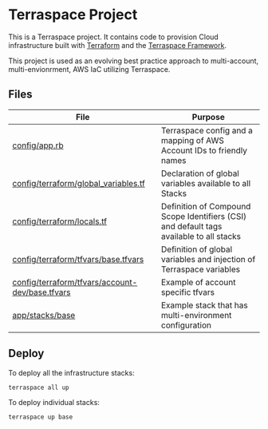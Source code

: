 # Terraspace Project

This is a Terraspace project. It contains code to provision Cloud infrastructure built with [Terraform](https://www.terraform.io/) and the [Terraspace Framework](https://terraspace.cloud/).

This project is used as an evolving best practice approach to multi-account, multi-envionrment, AWS IaC utilizing Terraspace.

## Files
|File|Purpose|
|----|-------|
|[config/app.rb](config/app.rb)|Terraspace config and a mapping of AWS Account IDs to friendly names|
|[config/terraform/global_variables.tf](config/terraform/global_variables.tf)|Declaration of global variables available to all Stacks|
|[config/terraform/locals.tf](config/terraform/locals.tf)|Definition of Compound Scope Identifiers (CSI) and default tags available to all stacks|
|[config/terraform/tfvars/base.tfvars](config/terraform/tfvars/base.tfvars)|Definition of global variables and injection of Terraspace variables|
|[config/terraform/tfvars/account-dev/base.tfvars](config/terraform/tfvars/account-dev/base.tfvars)|Example of account specific tfvars|
|[app/stacks/base](app/stacks/base)|Example stack that has multi-environment configuration|

## Deploy

To deploy all the infrastructure stacks:

    terraspace all up

To deploy individual stacks:

    terraspace up base
